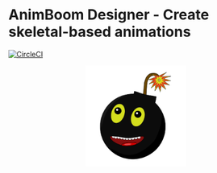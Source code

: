 AnimBoom Designer - Create skeletal-based animations
==========================

[![CircleCI](https://dl.circleci.com/status-badge/img/gh/KrzTyb/AnimBoom/tree/main.svg?style=svg)](https://dl.circleci.com/status-badge/redirect/gh/KrzTyb/AnimBoom/tree/main)

<p align="center">
<img title="Logo" alt="AnimBoom Designer Logo" src="assets/logo/logo.svg" style="width:200px;">
</p>
